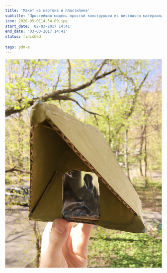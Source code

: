 ```yaml
---
title: 'Макет из картона и пластилина'
subtitle: 'Простейшая модель простой конструкции из листового материала.'
icon: 2020-05-0114.54.09.jpg
start_date: '02-03-2017 14:41'
end_date: '03-03-2017 14:41'
status: finished

tags: pdm-a
---
```


![](./2020-05-0114.54.09.jpg)


